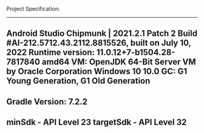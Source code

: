 Project Specification:

----------------------------------------------------------
Android Studio Chipmunk | 2021.2.1 Patch 2
Build #AI-212.5712.43.2112.8815526, built on July 10, 2022
Runtime version: 11.0.12+7-b1504.28-7817840 amd64
VM: OpenJDK 64-Bit Server VM by Oracle Corporation
Windows 10 10.0
GC: G1 Young Generation, G1 Old Generation
----------------------------------------------------------
Gradle Version: 7.2.2
----------------------------------------------------------
minSdk      - API Level 23
targetSdk   - API Level 32
----------------------------------------------------------


